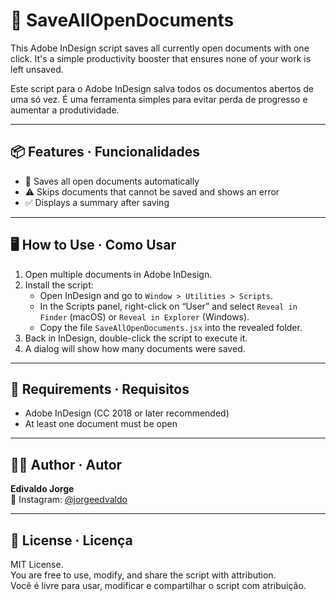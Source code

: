 # 💾 SaveAllOpenDocuments

This Adobe InDesign script saves all currently open documents with one click. It's a simple productivity booster that ensures none of your work is left unsaved.

Este script para o Adobe InDesign salva todos os documentos abertos de uma só vez. É uma ferramenta simples para evitar perda de progresso e aumentar a produtividade.

---

## 📦 Features · Funcionalidades

- 💼 Saves all open documents automatically
- ⚠️ Skips documents that cannot be saved and shows an error
- ✅ Displays a summary after saving

---

## 🖥️ How to Use · Como Usar

1. Open multiple documents in Adobe InDesign.
2. Install the script:
   - Open InDesign and go to `Window > Utilities > Scripts`.
   - In the Scripts panel, right-click on “User” and select `Reveal in Finder` (macOS) or `Reveal in Explorer` (Windows).
   - Copy the file `SaveAllOpenDocuments.jsx` into the revealed folder.
3. Back in InDesign, double-click the script to execute it.
4. A dialog will show how many documents were saved.

---

## 📃 Requirements · Requisitos

- Adobe InDesign (CC 2018 or later recommended)
- At least one document must be open

---

## 👨‍💻 Author · Autor

**Edivaldo Jorge**    
📸 Instagram: [@jorgeedvaldo](https://instagram.com/jorgeedvaldo)

---

## 🧾 License · Licença

MIT License.  
You are free to use, modify, and share the script with attribution.  
Você é livre para usar, modificar e compartilhar o script com atribuição.

